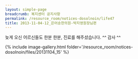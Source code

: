 ```yaml
--- 
layout: simple-page 
breadcrumb: 복지센터 공지사항 
permalink: /resource_room/notices-dosolnoin/life47
title: 2013-11-04-12_은어송한의원-박지영원장님편
--- 
```




늦게 오신 어르신들도 한분 한분, 진료를 해주셨습니다. ^^ 감사 ^^






{% include image-gallery.html folder='/resource_room/notices-dosolnoin/files/20131104_15' %}